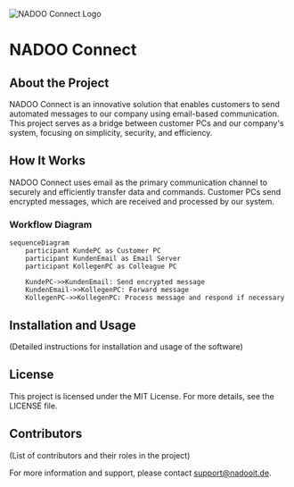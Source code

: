 ![NADOO Connect Logo](https://github.com/NADOOITChristophBa/NADOO-Connect/assets/106314951/fa6ff6b4-bdb9-4621-ad04-8f6aa65f4aea)

# NADOO Connect

## About the Project

NADOO Connect is an innovative solution that enables customers to send automated messages to our company using email-based communication. This project serves as a bridge between customer PCs and our company's system, focusing on simplicity, security, and efficiency.

## How It Works

NADOO Connect uses email as the primary communication channel to securely and efficiently transfer data and commands. Customer PCs send encrypted messages, which are received and processed by our system.

### Workflow Diagram

```mermaid
sequenceDiagram
    participant KundePC as Customer PC
    participant KundenEmail as Email Server
    participant KollegenPC as Colleague PC

    KundePC->>KundenEmail: Send encrypted message
    KundenEmail->>KollegenPC: Forward message
    KollegenPC->>KollegenPC: Process message and respond if necessary
```

## Installation and Usage
(Detailed instructions for installation and usage of the software)

## License
This project is licensed under the MIT License. For more details, see the LICENSE file.

## Contributors
(List of contributors and their roles in the project)

For more information and support, please contact support@nadooit.de.
